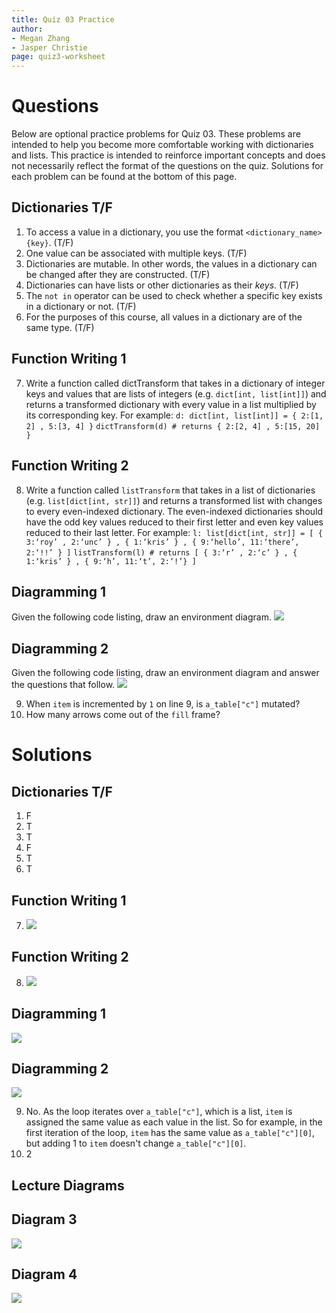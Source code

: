 ```yaml
---
title: Quiz 03 Practice
author:
- Megan Zhang
- Jasper Christie
page: quiz3-worksheet
---
```


# Questions

Below are optional practice problems for Quiz 03. These problems are intended to help you become more comfortable working with dictionaries and lists. This practice is intended to reinforce important concepts and does not necessarily reflect the format of the questions on the quiz.
Solutions for each problem can be found at the bottom of this page.

## Dictionaries T/F
1.	To access a value in a dictionary, you use the format `<dictionary_name>{key}`. (T/F)
2.	One value can be associated with multiple keys. (T/F)
3.	Dictionaries are mutable. In other words, the values in a dictionary can be changed after they are constructed. (T/F)
4.	Dictionaries can have lists or other dictionaries as their _keys_. (T/F)
5.	The `not in` operator can be used to check whether a specific key exists in a dictionary or not. (T/F)
6.	For the purposes of this course, all values in a dictionary are of the same type. (T/F)

## Function Writing 1
7.	Write a function called dictTransform that takes in a dictionary of integer keys and values that are lists of integers (e.g. `dict[int, list[int]]`) and returns a transformed dictionary with every value in a list multiplied by its corresponding key. For example:
`d: dict[int, list[int]] = { 2:[1, 2] , 5:[3, 4] }`
`dictTransform(d) # returns { 2:[2, 4] , 5:[15, 20] }`

## Function Writing 2
8.	Write a function called `listTransform` that takes in a list of dictionaries (e.g. `list[dict[int, str]]`) and returns a transformed list with changes to every even-indexed dictionary. The even-indexed dictionaries should have the odd key values reduced to their first letter and even key values reduced to their last letter. For example:
`l: list[dict[int, str]] = [ { 3:‘roy’ , 2:‘unc’ } , { 1:‘kris’ } , { 9:‘hello’, 11:‘there’, 2:‘!!’ } ]`
`listTransform(l) # returns [ { 3:‘r’ , 2:‘c’ } , { 1:‘kris’ } , { 9:‘h’, 11:‘t’, 2:‘!’} ]`

## Diagramming 1
Given the following code listing, draw an environment diagram.
![](/static/practice_worksheets/qz03-question9.PNG)

## Diagramming 2
Given the following code listing, draw an environment diagram and answer the questions that follow.
![](/static/practice_worksheets/qz03-codelisting1.PNG)

9. When `item` is incremented by `1` on line 9, is `a_table["c"]` mutated?
10. How many arrows come out of the `fill` frame?

# Solutions

## Dictionaries T/F
1.	F
2.	T
3.	T
4.	F
5.	T
6.	T

## Function Writing 1
7. ![](/static/practice_worksheets/qz03-question7-answer.png)

## Function Writing 2
8. ![](/static/practice_worksheets/qz03-question8-answer.png)

## Diagramming 1 
![](/static/practice_worksheets/qz03-question9-answer.png)

## Diagramming 2 
![](/static/practice_worksheets/qz03-question10-answer.png)

9. No. As the loop iterates over `a_table["c"]`, which is a list, `item` is assigned the same value as each value in the list. So for example, in the first iteration of the loop, `item` has the same value as `a_table["c"][0]`, but adding 1 to `item` doesn't change `a_table["c"][0]`.
10. 2

## Lecture Diagrams

## Diagram 3

![](/static/practice_worksheets/class07-review-for-quiz-d3.png)

## Diagram 4

![](/static/practice_worksheets/class07-review-for-quiz-d4.png)

